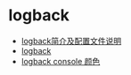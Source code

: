 # logback

* [logback简介及配置文件说明](https://www.cnblogs.com/ergwang/p/14600913.html)
* [logback](https://www.cnblogs.com/yw0219/tag/logback/)
* [logback console 颜色](https://blog.csdn.net/w1014074794/article/details/125082492)
